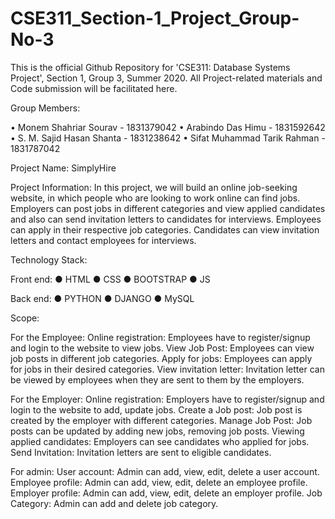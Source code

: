# CSE311_Section-1_Project_Group-No-3
This is the official Github Repository for 'CSE311: Database Systems Project', Section 1, Group 3, Summer 2020. All Project-related materials and Code submission will be facilitated here.

Group Members:

•	Monem Shahriar Sourav       -	1831379042
•	Arabindo Das Himu           -	1831592642
•	S. M. Sajid Hasan Shanta    -	1831238642
•	Sifat Muhammad Tarik Rahman -	1831787042


Project Name: SimplyHire

Project Information:
In this project, we will build an online job-seeking website, in which people who are looking to work online can find jobs. Employers can post jobs in different categories and view applied candidates and also can send invitation letters to candidates for interviews. Employees can apply in their respective job categories. Candidates can view invitation letters and contact employees for interviews.

Technology Stack:

Front end:
●	HTML
●	CSS
●	BOOTSTRAP
●	JS

Back end:
●	PYTHON
●	DJANGO
●	MySQL

Scope:

For the Employee:
Online registration: Employees have to register/signup and login to the website to view jobs. 
View Job Post: Employees can view job posts in different job categories.
Apply for jobs: Employees can apply for jobs in their desired categories.
View invitation letter: Invitation letter can be viewed by employees when they are sent to them by the employers.

For the Employer:
Online registration: Employers have to register/signup and login to the website to add, update jobs.
Create a Job post: Job post is created by the employer with different categories.
Manage Job Post: Job posts can be updated by adding new jobs, removing job posts.
Viewing applied candidates: Employers can see candidates who applied for jobs.
Send Invitation: Invitation letters are sent to eligible candidates.

For admin:
User account: Admin can add, view, edit, delete a user account.
Employee profile: Admin can add, view, edit, delete an employee profile.
Employer profile: Admin can add, view, edit, delete an employer profile.
Job Category: Admin can add and delete job category.


